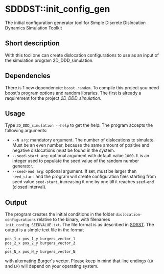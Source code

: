 # SDDDST::init_config_gen
The initial configuration generator tool for Simple Discrete Dislocation Dynamics Simulation Toolkit

## Short description
With this tool one can create dislocation configurations to use as an input of the simulation program 2D_DDD_simulation.

## Dependencies
There is 1 new dependencie: `boost.random`. To compile this project you need boost's program options and random libraries. The first is already a requirement for the project *2D_DDD_simulation*.

## Usage
Type `2D_DDD_simulation --help` to get the help. The program accepts the following arguments:
* `--N arg`: mandatory argument. The number of dislocations to simulate. Must be an even number, because the same amount of positive and negative dislocations must be found in the system.
* `--seed-start arg`: optional argument with default value `1000`. It is an integer used to populate the seed value of the random number generator.
* `--seed-end arg`: optional argument. If set, must be larger than `seed_start` and the program will create configuration files starting from seed value `seed-start`, increasing it one by one till it reaches `seed-end` (closed interval).

## Output
The program creates the initial conditions in the folder `dislocation-configurations` relative to the binary, with filenames `init_config_SEEDVALUE.txt`. The file format is as described in [SDSST](https://github.com/danieltuzes/sdddst). The output is a simple text file in the format
```
pos_1_x pos_1_y burgers_vector_1
pos_2_x pos_2_y burgers_vector_2
...
pos_N_x pos_N_y burgers_vector_N

```
with alternating Burger's vector. Please keep in mind that line endings (`CR` and `LF`) will depend on your operating system.
